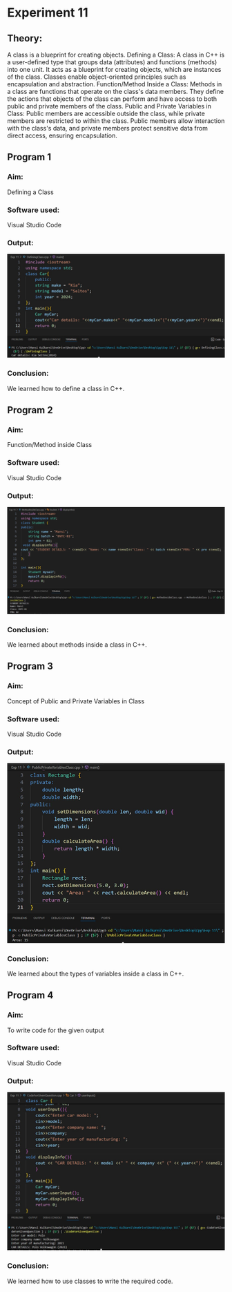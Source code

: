# Experiment 11
## Theory:
A class is a blueprint for creating objects. 
Defining a Class: A class in C++ is a user-defined type that groups data (attributes) and functions (methods) into one unit. It acts as a blueprint for creating objects, which are instances of the class. Classes enable object-oriented principles such as encapsulation and abstraction.
Function/Method Inside a Class: Methods in a class are functions that operate on the class's data members. They define the actions that objects of the class can perform and have access to both public and private members of the class.
Public and Private Variables in Class: Public members are accessible outside the class, while private members are restricted to within the class. Public members allow interaction with the class's data, and private members protect sensitive data from direct access, ensuring encapsulation.

## Program 1
### Aim: 
Defining a Class
### Software used: 
Visual Studio Code
### Output:
![output](DefiningClass.jpg)
### Conclusion:
We learned how to define a class in C++. 

## Program 2
### Aim: 
Function/Method inside Class 
### Software used: 
Visual Studio Code
### Output:
![output](MethodInsideClass.jpg)
### Conclusion:
We learned about methods inside a class in C++. 

## Program 3
### Aim: 
Concept of Public and Private Variables in Class
### Software used: 
Visual Studio Code
### Output:
![output](PublicPrivateVariables.jpg)
### Conclusion:
We learned about the types of variables inside a class in C++.

## Program 4
### Aim: 
To write code for the given output
### Software used: 
Visual Studio Code
### Output:
![output](CodeForGivenQuestion.jpg)
### Conclusion:
We learned how to use classes to write the required code. 
